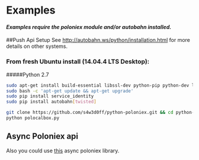 # Examples

#### _Examples require the poloniex module and/or autobahn installed._

##Push Api Setup 
See http://autobahn.ws/python/installation.html for more details on other systems.
### From fresh Ubuntu install (14.04.4 LTS Desktop):
#####Python 2.7
```bash
sudo apt-get install build-essential libssl-dev python-pip python-dev libffi-dev git
sudo bash -c 'apt-get update && apt-get upgrade'
sudo pip install service_identity
sudo pip install autobahn[twisted]
```
```bash
git clone https://github.com/s4w3d0ff/python-poloniex.git && cd python-poloniex/examples
python polocalbox.py
```
## Async Poloniex api
Also you could use [this](https://github.com/absortium/poloniex-api) async poloniex library.
